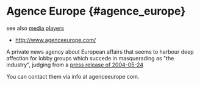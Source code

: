 # Agence Europe {#agence_europe}

see also [ media players](SwpatmediaEn "wikilink")

-   <http://www.agenceeurope.com/>

A private news agency about European affairs that seems to harbour deep
affection for lobby groups which succede in masquerading as \"the
industry\", judging from a [ press release of
2004-05-24](Agence040524De "wikilink")

You can contact them via info at agenceeurope com.
